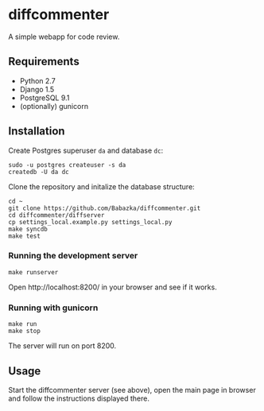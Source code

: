 diffcommenter
=============

A simple webapp for code review.


Requirements
------------

* Python 2.7
* Django 1.5
* PostgreSQL 9.1
* (optionally) gunicorn

Installation
------------

Create Postgres superuser `da` and database `dc`:

```
sudo -u postgres createuser -s da
createdb -U da dc
```

Clone the repository and initalize the database structure:

```
cd ~
git clone https://github.com/Babazka/diffcommenter.git
cd diffcommenter/diffserver
cp settings_local.example.py settings_local.py
make syncdb
make test
```

### Running the development server

```
make runserver
```

Open http://localhost:8200/ in your browser and see if it works.

### Running with gunicorn

```
make run
make stop
```

The server will run on port 8200.

Usage
-----

Start the diffcommenter server (see above), open the main page in browser and follow the instructions displayed there.




